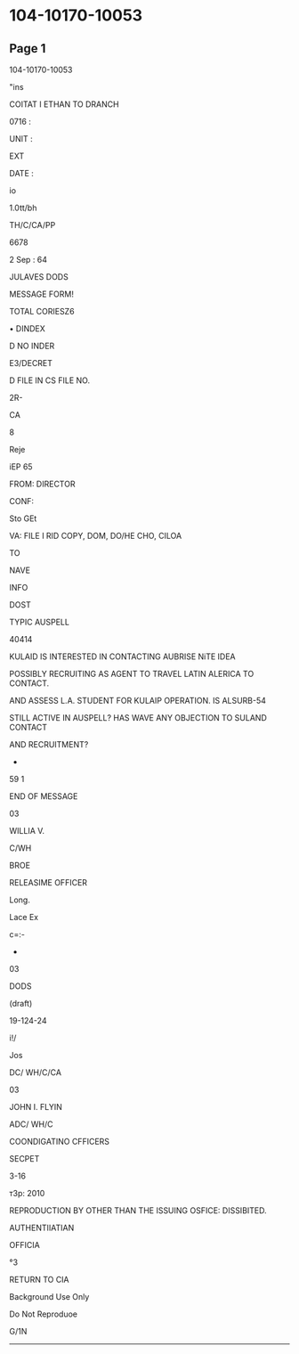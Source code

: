 # 104-10170-10053

## Page 1

104-10170-10053

"ins

COITAT I ETHAN TO DRANCH

0716 :

UNIT :

EXT

DATE :

io

1.0tt/bh

TH/C/CA/PP

6678

2 Sep : 64

JULAVES DODS

MESSAGE FORM!

TOTAL CORIESZ6

• DINDEX

D NO INDER

E3/DECRET

D FILE IN CS FILE NO.

2R-

CA

8

Reje

iEP 65

FROM: DIRECTOR

CONF:

Sto GEt

VA: FILE I RID COPY, DOM, DO/HE CHO, CILOA

TO

NAVE

INFO

DOST

TYPIC AUSPELL

40414

KULAID IS INTERESTED IN CONTACTING AUBRISE NiTE IDEA

POSSIBLY RECRUITING AS AGENT TO TRAVEL LATIN ALERICA TO CONTACT.

AND ASSESS L.A. STUDENT FOR KULAIP OPERATION. IS ALSURB-54

STILL ACTIVE IN AUSPELL? HAS WAVE ANY OBJECTION TO SULAND CONTACT

AND RECRUITMENT?

*

59 1

END OF MESSAGE

03

WILLIA V.

C/WH

BROE

RELEASIME OFFICER

Long.

Lace Ex

c=:-

*

03

DODS

(draft)

19-124-24

i!/

Jos

DC/ WH/C/CA

03

JOHN I. FLYIN

ADC/ WH/C

COONDIGATINO CFFICERS

SECPET

3-16

т3p: 2010

REPRODUCTION BY OTHER THAN THE ISSUING OSFICE: DISSIBITED.

AUTHENTIIATIAN

OFFICIA

°3

RETURN TO CIA

Background Use Only

Do Not Reproduoe

G/1N

---

